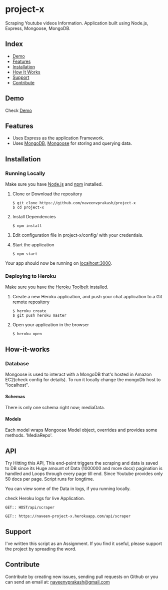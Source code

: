 # project-x

Scraping Youtube videos Information. Application built using Node.js, Express, Mongoose, MongoDB.

## Index
+ [Demo](#demo)
+ [Features](#features)
+ [Installation](#installation)
+ [How It Works](#how-it-works)
+ [Support](#support)
+ [Contribute](#contribute)

## Demo<a name="demo"></a>
Check [Demo](https://naveen-project-x.herokuapp.com/)

## Features<a name="features"></a>
+ Uses Express as the application Framework.
+ Uses [MongoDB](https://github.com/mongodb/mongo), [Mongoose](https://github.com/Automattic/mongoose) for storing and querying data.


## Installation<a name="installation"></a>
### Running Locally
Make sure you have [Node.js](https://nodejs.org/) and [npm](https://www.npmjs.com/) installed.

1. Clone or Download the repository

    ```
	$ git clone https://github.com/naveenvprakash/project-x
	$ cd project-x

	```

2. Install Dependencies

	```
	$ npm install
	```
2. Edit configuration file in project-x/config/ with your credentials.

3. Start the application

	```
	$ npm start
	```
Your app should now be running on [localhost:3000](http://localhost:3000/).

### Deploying to Heroku
Make sure you have the [Heroku Toolbelt](https://toolbelt.heroku.com/) installed.

1. Create a new Heroku application, and push your chat application to a Git remote repository

	```
	$ heroku create
	$ git push heroku master
	```

2. Open your application in the browser

	```
	$ heroku open
	```

## How-it-works<a name="how-it-works"></a>

### Database<a name="database"></a>
Mongoose is used to interact with a MongoDB that's hosted in Amazon EC2(check config for details). To run it locally change the mongoDb host to "localhost".

#### Schemas
There is only one schema right now; mediaData.

#### Models<a name="models"></a>
Each model wraps Mongoose Model object, overrides and provides some methods. 'MediaRepo'.

## API

Try Hitting this API, This end-point triggers the scraping and data is saved to DB since its Huge amount of Data (1000000 and more docs) pagination is handled and Loops through every page till end. Since Youtube provides only 50 docs per page. Script runs for longtime.

You can view some of the Data in logs, if you running locally.

check Heroku logs for live Application.

```
GET:: HOST/api/scraper
```
```
GET:: https://naveen-project-x.herokuapp.com/api/scraper
```

## Support <a name="support"></a>
I've written this script as an Assignment. If you find it useful, please support the project by spreading the word.

## Contribute <a name="contribute"></a>

Contribute by creating new issues, sending pull requests on Github or you can send an email at: naveenvprakash@gmail.com
